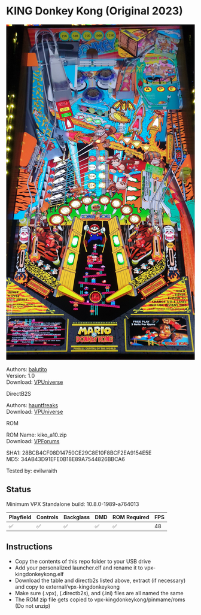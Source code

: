 # KING Donkey Kong (Original 2023)

![Table Preview](../../images/vpx-kingdonkeykong.jpg)

Authors: [balutito](https://vpuniverse.com/profile/36070-balutito/)  
Version: 1.0  
Download: [VPUniverse](https://vpuniverse.com/files/file/16462-king-donkey-kong/)

DirectB2S

Authors: [hauntfreaks](https://vpuniverse.com/profile/5216-hauntfreaks/)  
Download: [VPUniverse](https://vpuniverse.com/files/file/16495-king-donkey-kong-original-2023-alt-b2s/)

ROM

ROM Name: kiko_a10.zip  
Download: [VPForums](https://www.vpforums.org/index.php?app=downloads&showfile=8732)

SHA1: 28BCB4CF08D14750CE29C8E10F8BCF2EA9154E5E  
MD5:  34AB43D91EFE0B18E89A7544826BBCA6 

Tested by: evilwraith

## Status 

Minimum VPX Standalone build: 10.8.0-1989-a764013

| Playfield | Controls | Backglass | DMD | ROM Required | FPS | 
|-----------|----------|-----------|-----|--------------|-----|
| :white_check_mark: | :white_check_mark: | :white_check_mark: | :white_check_mark: | :white_check_mark: | 48 |

## Instructions

- Copy the contents of this repo folder to your USB drive
- Add your personalized launcher.elf and rename it to vpx-kingdonkeykong.elf
- Download the table and directb2s listed above, extract (if necessary) and copy to external/vpx-kingdonkeykong
- Make sure (.vpx), (.directb2s), and (.ini) files are all named the same
- The ROM zip file gets copied to vpx-kingdonkeykong/pinmame/roms (Do not unzip)

